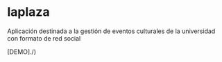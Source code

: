# laplaza
Aplicación destinada a la gestión de eventos culturales de la universidad con formato de red social

[DEMO]./)
